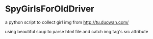 # SpyGirlsForOldDriver


a python script to collect girl img from http://tu.duowan.com/

using beautiful soup to parse html file and catch img tag's src attribute

